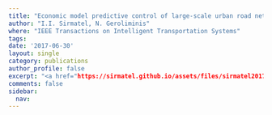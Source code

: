 ```yaml
---
title: "Economic model predictive control of large-scale urban road networks via perimeter control and regional route guidance"
author: "I.I. Sirmatel, N. Geroliminis"
where: "IEEE Transactions on Intelligent Transportation Systems"
tags: 
date: '2017-06-30'
layout: single
category: publications
author_profile: false
excerpt: "<a href="https://sirmatel.github.io/assets/files/sirmatel2017economic.pdf" style="color: #2d5a8c; text-decoration:underline">full text (pdf)</a>"
comments: false
sidebar:
  nav: 
---
```

